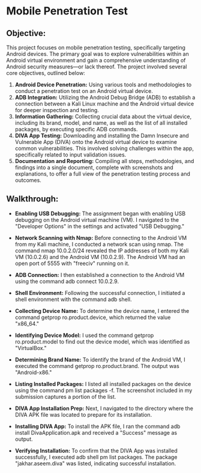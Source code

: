 # Mobile Penetration Test

## Objective:

This project focuses on mobile penetration testing, specifically targeting Android devices. The primary goal was to explore vulnerabilities within an Android virtual environment and gain a comprehensive understanding of Android security measures—or lack thereof. The project involved several core objectives, outlined below:

1. **Android Device Penetration:** Using various tools and methodologies to conduct a penetration test on an Android virtual device.
2. **ADB Integration:** Utilizing the Android Debug Bridge (ADB) to establish a connection between a Kali Linux machine and the Android virtual device for deeper inspection and testing.
3. **Information Gathering:** Collecting crucial data about the virtual device, including its brand, model, and name, as well as the list of all installed packages, by executing specific ADB commands.
4. **DIVA App Testing:** Downloading and installing the Damn Insecure and Vulnerable App (DIVA) onto the Android virtual device to examine common vulnerabilities. This involved solving challenges within the app, specifically related to input validation issues.
5. **Documentation and Reporting:** Compiling all steps, methodologies, and findings into a single document, complete with screenshots and explanations, to offer a full view of the penetration testing process and outcomes.

## Walkthrough:

- **Enabling USB Debugging:** The assignment began with enabling USB debugging on the Android virtual machine (VM). I navigated to the "Developer Options" in the settings and activated "USB Debugging."

- **Network Scanning with Nmap:** Before connecting to the Android VM from my Kali machine, I conducted a network scan using nmap. The command nmap 10.0.2.0/24 revealed the IP addresses of both my Kali VM (10.0.2.6) and the Android VM (10.0.2.9). The Android VM had an open port of 5555 with "freeciv" running on it.

- **ADB Connection:** I then established a connection to the Android VM using the command adb connect 10.0.2.9.

- **Shell Environment:** Following the successful connection, I initiated a shell environment with the command adb shell.

- **Collecting Device Name:** To determine the device name, I entered the command getprop ro.product.device, which returned the value "x86_64."

- **Identifying Device Model:** I used the command getprop ro.product.model to find out the device model, which was identified as "VirtualBox."

- **Determining Brand Name:** To identify the brand of the Android VM, I executed the command getprop ro.product.brand. The output was "Android-x86."

- **Listing Installed Packages:** I listed all installed packages on the device using the command pm list packages -f. The screenshot included in my submission captures a portion of the list.

- **DIVA App Installation Prep:** Next, I navigated to the directory where the DIVA APK file was located to prepare for its installation.

- **Installing DIVA App:** To install the APK file, I ran the command adb install DivaApplication.apk and received a "Success" message as output.

- **Verifying Installation:** To confirm that the DIVA App was installed successfully, I executed adb shell pm list packages. The package "jakhar.aseem.diva" was listed, indicating successful installation.
